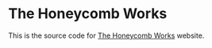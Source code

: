 # The Honeycomb Works

This is the source code for [The Honeycomb Works][1] website.

[1]: https://www.thehoneycombworks.com
